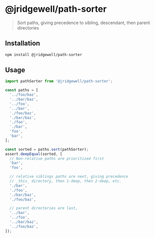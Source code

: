 # @jridgewell/path-sorter

> Sort paths, giving precedence to sibling, descendant, then parent directories

## Installation

```sh
npm install @jridgewell/path-sorter
```

## Usage

```js
import pathSorter from '@jridgewell/path-sorter';

const paths = [
  '../foo/baz',
  '../bar/baz',
  '../foo',
  '../bar',
  './foo/baz',
  './bar/baz',
  './foo',
  './bar',
  'foo',
  'bar',
];

const sorted = paths.sort(pathSorter);
assert.deepEqual(sorted, [
  // Non-relative paths are prioritized first
  'bar',
  'foo',

  // relative siblings paths are next, giving precedence
  // _this_ directory, then 1-deep, then 2-deep, etc.
  './bar',
  './foo',
  './bar/baz',
  './foo/baz',

  // parent directories are last,
  '../bar',
  '../foo',
  '../bar/baz',
  '../foo/baz',
]);
```

